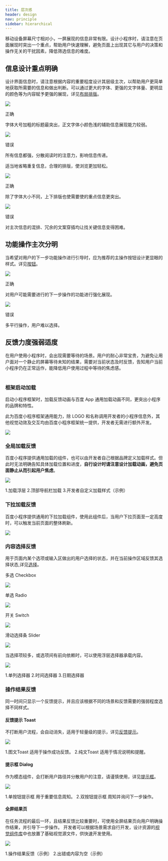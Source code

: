 ```yaml
---
title: 层次感
header: design
nav: principle
sidebar: hierarchical
---
```

移动设备屏幕尺寸相对小，一屏展现的信息非常有限。设计小程序时，请注意在页面展现时突出一个重点，帮助用户快速理解，避免页面上出现其它与用户的决策和操作无关的干扰因素，降低筛选信息的难度。

## 信息设计重点明确

设计界面信息时，请注意根据内容的重要程度设计其层级主次，以帮助用户更简单地获取所需要的信息和做出判断。可以通过更大的字体、更强的文字体量、更明显的颜色等为内容赋予更强的展现，详见[布局排版](../../foundation/layout)。

<div class="m-doc-custom-examples">
	<div class="m-doc-custom-examples-correct">
		<img src="../../../img/design/principle/2-1-1.png">
		<p class="m-doc-custom-examples-title">正确</p><p class="m-doc-custom-examples-text">字体大号加粗的标题最突出，正文字体小颜色浅的辅助信息展现能力较弱。</p>
	</div>
	<div class="m-doc-custom-examples-error ">
		<img src="../../../img/design/principle/2-1-2.png">
		<p class="m-doc-custom-examples-title">错误</p><p class="m-doc-custom-examples-text">所有信息都强，分散阅读时的注意力，影响信息传递。</p>
	</div>
</div>

适当地省略重复信息，合理的排版，使浏览更加轻松。

<div class="m-doc-custom-examples">
	<div class="m-doc-custom-examples-correct">
		<img src="../../../img/design/principle/2-2-1.png">
		<p class="m-doc-custom-examples-title">正确</p><p class="m-doc-custom-examples-text">除了字体大小不同，上下排版也使需要使的重点信息更突出。</p>
	</div>
	<div class="m-doc-custom-examples-error ">
		<img src="../../../img/design/principle/2-2-2.png">
		<p class="m-doc-custom-examples-title">错误</p><p class="m-doc-custom-examples-text">对主次信息的混排、冗余的文案穿插均让找关键信息变得困难。</p>
	</div>
</div>

## 功能操作主次分明

当希望对用户的下一步功能操作进行引导时，应为推荐的主操作按钮设计更显眼的样式。详见[按钮](../../component/button)。

<div class="m-doc-custom-examples">
	<div class="m-doc-custom-examples-correct">
		<img src="../../../img/design/principle/2-3-1.png">
		<p class="m-doc-custom-examples-title">正确</p><p class="m-doc-custom-examples-text">对用户可能需要进行的下一步操作的功能进行强化展现。</p>
	</div>
	<div class="m-doc-custom-examples-error ">
		<img src="../../../img/design/principle/2-3-2.png">
		<p class="m-doc-custom-examples-title">错误</p><p class="m-doc-custom-examples-text">多平行操作，用户难以选择。</p>
	</div>
</div>

## 反馈力度强弱适度

在用户使用小程序时，会出现需要等待的场景。用户的耐心非常宝贵，为避免让用户面对一个静止的屏幕等待未知的结果，需要对当前状态及时反馈，告知用户当前小程序仍在正常运作，能降低用户使用过程中等待的焦虑感。
<br></br>
### 框架启动加载
<div class="m-doc-custom-text-image">
 	<div>启动小程序框架时，加载反馈动画与百度 App 通用加载动画不同，更突出小程序的品牌和特性。

此为百度小程序框架通用能力，除 LOGO 和名称调用开发者的小程序信息外，其他视觉动效及交互均由百度小程序框架统一提供，开发者无需进行额外开发。
 	</div>
 	 	<div><img src="../../../img/design/principle/2-4.png">
		</div>
	</div>
</div>	

### 全局加载反馈
百度小程序提供通用加载的组件，也可以由开发者自己根据品牌定义加载样式。但此时无法明确告知具体加载位置和进度，**自行设计时请注意设计加载动画，避免页面静止从而引起用户焦虑**。
<div class="m-doc-custom-examples">
	<div class="m-doc-custom-examples-correct">
 		<img src="../../../img/design/principle/2-5.png">
		<p class="m-doc-custom-examples-text">1.加载浮层
			2.顶部导航栏加载	
			3.开发者自定义加载样式（示例）</p>
	</div>
</div>

### 下拉加载反馈
百度小程序提供通用的下拉加载组件，使用此组件后，当用户下拉页面至一定高度时，可以触发当前页面的整体刷新。
<div class="m-doc-custom-examples">
	<div class="m-doc-custom-examples-correct">
 		<img src="../../../img/design/principle/2-6.png">
	</div>
</div>

### 内容选择反馈
用于页面内某个选项或输入区做出的用户选择的状态，并在当前操作区域反馈其选择状态,详见[选择](../../component/selection)。

<div class="m-doc-custom-examples">
	<div class="m-doc-custom-examples-correct">
		<p class="m-doc-custom-examples-text">多选 Checkbox</p>
 		<a href="../../../../docs/develop/component/form_checkbox/"><img src="../../../img/design/principle/2-7-1.png"></a>
	</div>
	<div class="m-doc-custom-examples-error ">
		<p class="m-doc-custom-examples-text">单选 Radio</p>
 		<a href="../../../../docs/develop/component/form_radio/"><img src="../../../img/design/principle/2-7-2.png"></a>
	</div>
	<div class="m-doc-custom-examples-correct">
		<p class="m-doc-custom-examples-text">开关 Switch</p>
		<a href="../../../../docs/develop/component/form_switch/"><img src="../../../img/design/principle/2-7-3.png"></a>
	</div>
	<div class="m-doc-custom-examples-error ">
		<p class="m-doc-custom-examples-text">滑动选择条 Slider</p>
 		<a href="../../../../docs/develop/component/form_slider/"><img src="../../../img/design/principle/2-7-4.png"></a>
	</div>
</div>

当选择项较多，或选项间有前向依赖时，可以使用浮层选择器承载内容。
<div class="m-doc-custom-examples">
	<div class="m-doc-custom-examples-correct">
 		<img src="../../../img/design/principle/2-8.png">
		<p class="m-doc-custom-examples-text">1.单列选择器
			2.时间选择器
			3.日期选择器</p>
	</div>
</div>

### 操作结果反馈
同一时间只显示一个反馈提示，并且应该根据不同的场景和反馈需要的强弱程度选择不同样式。
<br>

#### 反馈提示 Toast
不打断用户流程，会自动消失，适用于轻量级的提示，详见[反馈提示](../../component/toast)。
<div class="m-doc-custom-examples">
	<div class="m-doc-custom-examples-correct">
		<img src="../../../img/design/principle/2-9.png"><p class="m-doc-custom-examples-text">1.图文Toast 适用于操作成功反馈。
		2.纯文Toast 适用于情况说明和提醒。</p>
	</div>
</div>

#### 提示框 Dialog
作为模态组件，会打断用户路径并分散用户的注意，请谨慎使用，详见[提示框](../../component/dialog)。
<div class="m-doc-custom-examples">
	<div class="m-doc-custom-examples-correct">
 		<img src="../../../img/design/principle/2-10.png"><p class="m-doc-custom-examples-text">1.单按钮提示框 用于重要信息周知。
 		2.双按钮提示框 周知并询问下一步操作。</p>
	</div>
</div>

#### 全屏结果页
在任务流程的最后一环，且结果反馈比较重要时，可使用全屏结果页向用户明确操作结果，并引导下一步操作。
开发者可以根据场景需求自行开发，设计资源的[视觉组件库](https://smartprogram.baidu.com/docs/design/resource/uikit/)中也放置了基础视觉源文件，供快速开发使用。


<div class="m-doc-custom-examples">
	<div class="m-doc-custom-examples-correct">
 		<img src="../../../img/design/principle/2-11.png"><p class="m-doc-custom-examples-text">1.操作结果反馈（示例）
 		2.出错或内容为空（示例）</p>
	</div>
</div>
